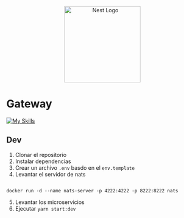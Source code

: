 <p align="center">
  <a href="http://nestjs.com/" target="blank"><img src="https://nestjs.com/img/logo-small.svg" width="200" alt="Nest Logo" /></a>
</p>

[circleci-image]: https://img.shields.io/circleci/build/github/nestjs/nest/master?token=abc123def456
[circleci-url]: https://circleci.com/gh/nestjs/nest

# Gateway

[![My Skills](https://skillicons.dev/icons?i=prisma,git,nestjs,ts,yarn)](https://skillicons.dev)

## Dev

1.  Clonar el repositorio
2.  Instalar dependencias
3.  Crear un archivo `.env` basdo en el `env.template`
4.  Levantar el servidor de nats

```pwsh

docker run -d --name nats-server -p 4222:4222 -p 8222:8222 nats

```

5.  Levantar los microservicios
6.  Ejecutar `yarn start:dev`
